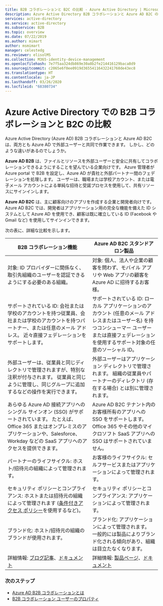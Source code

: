 ```yaml
---
title: B2B コラボレーションと B2C の比較 - Azure Active Directory | Microsoft Docs
description: Azure Active Directory B2B コラボレーションと Azure AD B2C の違いは何でしょうか。
services: active-directory
ms.service: active-directory
ms.subservice: B2B
ms.topic: overview
ms.date: 07/22/2019
ms.author: mimart
author: msmimart
manager: celestedg
ms.reviewer: elisolMS
ms.collection: M365-identity-device-management
ms.openlocfilehash: 7e7f5aa324db869e30a8b2fe214416129baca8d9
ms.sourcegitcommit: c2065e6f0ee0919d36554116432241760de43ec8
ms.translationtype: HT
ms.contentlocale: ja-JP
ms.lasthandoff: 03/26/2020
ms.locfileid: "68380734"
---
```

# <a name="compare-b2b-collaboration-and-b2c-in-azure-active-directory"></a>Azure Active Directory での B2B コラボレーションと B2C の比較

Azure Active Directory (Azure AD) B2B コラボレーションと Azure AD B2C は、両方とも Azure AD で外部ユーザーと共同で作業できます。 しかし、どのような違いがあるのでしょうか。

**Azure AD B2B** は、ファイルとリソースを外部ユーザーと安全に共有してコラボレーションできるようにすることを望んでいる企業向けです。 Azure 管理者が Azure portal で B2B を設定し、Azure AD が貴社と外部パートナー間のフェデレーションを処理します。 ユーザーは、職場または学校アカウント、または電子メール アカウントによる単純な招待と受諾プロセスを使用して、共有リソースにサインインします。
 
**Azure AD B2C** は、主に顧客向けのアプリを作成する企業と開発者向けです。 Azure AD B2C では、開発者はアプリケーション用の完全な機能を備えた ID システムとして Azure AD を使用でき、顧客は既に確立している ID (Facebook や Gmail など) を使用してサインインできます。

次の表に、詳細な比較を示します。


B2B コラボレーション機能 |     Azure AD B2C スタンドアロン製品
-------- | --------
対象: ID プロバイダーに関係なく、取引先組織のユーザーを認証できるようにする必要のある組織。 | 対象: 個人、法人や企業の顧客を問わず、モバイル アプリや Web アプリの顧客を Azure AD に招待するお客様。
サポートされている ID: 会社または学校のアカウントを持つ従業員、会社または学校のアカウントを持つパートナー、または任意のメール アドレス。 近々直接フェデレーションをサポートします。  | サポートされている ID: ローカル アプリケーションのアカウント (任意のメール アドレスまたはユーザー名) を持つコンシューマー ユーザーまたは直接フェデレーションを使用するサポート対象の任意のソーシャル ID。
外部ユーザーは、従業員と同じディレクトリで管理されますが、特別な注釈が付与されます。 従業員と同じように管理し、同じグループに追加するなどの操作を実行できます。  | 外部ユーザーはアプリケーション ディレクトリで管理されます。 組織の従業員やパートナーのディレクトリ (存在する場合) とは別に管理されます。
あらゆる Azure AD 接続アプリへのシングル サインオン (SSO) がサポートされています。 たとえば、Office 365 またはオンプレミスのアプリケーションや、Salesforce、Workday などの SaaS アプリへのアクセスを提供できます。  |  Azure AD B2C テナント内のお客様所有のアプリへの SSO をサポートします。 Office 365 やその他のマイクロソフト SaaS アプリへの SSO はサポートされていません。
パートナーのライフサイクル: ホスト/招待元の組織によって管理されます。  | お客様のライフサイクル: セルフサービスまたはアプリケーションによって管理されます。
セキュリティ ポリシーとコンプライアンス: ホストまたは招待元の組織によって管理されます ([条件付きアクセス ポリシー](https://docs.microsoft.com/azure/active-directory/b2b/conditional-access)を使用するなど)。  | セキュリティ ポリシーとコンプライアンス: アプリケーションによって管理されます。
ブランド化: ホスト/招待元の組織のブランドが使用されます。  |    ブランド化: アプリケーションによって管理されます。 一般的には製品によりブランド化される傾向があり、組織は目立たなくなります。
詳細情報: [ブログ記事](https://blogs.technet.microsoft.com/enterprisemobility/2017/02/01/azure-ad-b2b-new-updates-make-cross-business-collab-easy/)、[ドキュメント](what-is-b2b.md)  | 詳細情報: [製品ページ](https://azure.microsoft.com/services/active-directory-b2c/)、[ドキュメント](https://docs.microsoft.com/azure/active-directory-b2c/)


### <a name="next-steps"></a>次のステップ

- [Azure AD B2B コラボレーションとは](what-is-b2b.md)
- [B2B コラボレーション ユーザーのプロパティ](user-properties.md)

